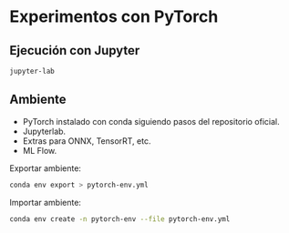 Experimentos con PyTorch
========================





Ejecución con Jupyter
---------------------

~~~bash
jupyter-lab
~~~

Ambiente
--------

- PyTorch instalado con conda siguiendo pasos del repositorio oficial.
- Jupyterlab.
- Extras para ONNX, TensorRT, etc. 
- ML Flow.

Exportar ambiente:

~~~bash
conda env export > pytorch-env.yml
~~~

Importar ambiente:

~~~bash
conda env create -n pytorch-env --file pytorch-env.yml
~~~